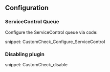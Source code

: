 ## Configuration


### ServiceControl Queue

Configure the ServiceControl queue via code:

snippet: CustomCheck_Configure_ServiceControl


### Disabling plugin

snippet: CustomCheck_disable